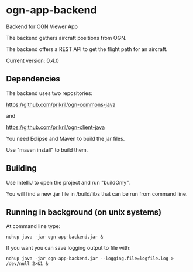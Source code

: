 # ogn-app-backend
Backend for OGN Viewer App

The backend gathers aircraft positions from OGN.

The backend offers a REST API to get the flight path for an aircraft.

Current version: 0.4.0


## Dependencies
The backend uses two repositories:

https://github.com/prikril/ogn-commons-java

and

https://github.com/prikril/ogn-client-java

You need Eclipse and Maven to build the jar files.

Use "maven install" to build them.

## Building
Use IntelliJ to open the project and run "buildOnly".

You will find a new .jar file in /build/libs that can be run from command line.

## Running in background (on unix systems)
At command line type:

``nohup java -jar ogn-app-backend.jar &``

If you want you can save logging output to file with:

``nohup java -jar ogn-app-backend.jar --logging.file=logfile.log > /dev/null 2>&1 &``

